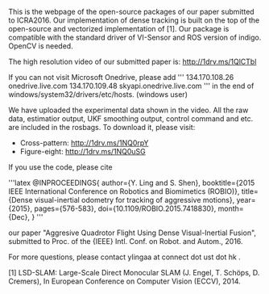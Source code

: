 This is the webpage of the open-source packages of our paper submitted to
ICRA2016. Our implementation of dense tracking is built on the top of the
open-source and vectorized implementation of [1]. Our package is compatible with
the standard driver of VI-Sensor and ROS version of indigo. OpenCV is needed.

The high resolution video of our submitted paper is: http://1drv.ms/1QlCTbl

If you can not visit Microsoft Onedrive, please add
'''
134.170.108.26 onedrive.live.com
134.170.109.48 skyapi.onedrive.live.com
'''
in the end of windows/system32/drivers/etc/hosts. (windows user)

We have uploaded the experimental data shown in the video. All the raw data,
estimatior output, UKF smoothing output, control command and etc. are included
in the rosbags. To download it, please visit:

* Cross-pattern: http://1drv.ms/1NQ0rpY
* Figure-eight: http://1drv.ms/1NQ0uSG

If you use the code, please cite

'''latex
@INPROCEEDINGS{
    author={Y. Ling and S. Shen},
    booktitle={2015 IEEE International Conference on Robotics and Biomimetics (ROBIO)},
    title={Dense visual-inertial odometry for tracking of aggressive motions},
    year={2015},
    pages={576-583},
    doi={10.1109/ROBIO.2015.7418830},
    month={Dec},
}
'''

our paper "Aggresive Quadrotor Flight Using
Dense Visual-Inertial Fusion", submitted to Proc. of the {IEEE} Intl. Conf. on
Robot. and Autom., 2016.

For more questions, please contact ylingaa at connect dot ust dot hk .

[1] LSD-SLAM: Large-Scale Direct Monocular SLAM (J. Engel, T. Schöps, D.
Cremers), In European Conference on Computer Vision (ECCV), 2014.

